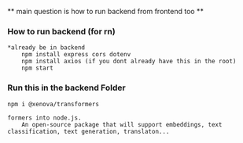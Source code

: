 ** main question is how to run backend from frontend too **

### How to run backend (for rn)
```
*already be in backend
    npm install express cors dotenv
    npm install axios (if you dont already have this in the root)
    npm start
```


### Run this in the backend Folder
    npm i @xenova/transformers

```This is for the chatbot --> will connect to the library that brings Hugging Face trans
formers into node.js. 
    An open-source package that will support embeddings, text classification, text generation, translaton... 
```

